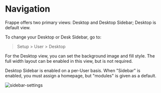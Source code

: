 <!-- add-breadcrumbs -->
# Navigation

Frappe offers two primary views: Desktop and Desktop Sidebar; Desktop is default view.

To change your Desktop or Desk Sidebar, go to:

 > Setup > User > Desktop

For the Desktop view, you can set the background image and fill style. The full width layout can be enabled in this view, but is not required. 

Desktop Sidebar is enabled on a per-User basis. When "Sidebar" is enabled, you must assign a homepage, but "modules" is given as a default.
  
![sidebar-settings](sidebar-settings.gif)
